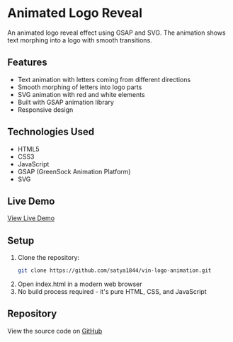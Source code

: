 # Animated Logo Reveal

An animated logo reveal effect using GSAP and SVG. The animation shows text morphing into a logo with smooth transitions.

## Features

- Text animation with letters coming from different directions
- Smooth morphing of letters into logo parts
- SVG animation with red and white elements
- Built with GSAP animation library
- Responsive design

## Technologies Used

- HTML5
- CSS3
- JavaScript
- GSAP (GreenSock Animation Platform)
- SVG

## Live Demo

[View Live Demo](https://satya1844.github.io/vin-logo-animation/)

## Setup

1. Clone the repository:
   ```bash
   git clone https://github.com/satya1844/vin-logo-animation.git
   ```
2. Open index.html in a modern web browser
3. No build process required - it's pure HTML, CSS, and JavaScript

## Repository

View the source code on [GitHub](https://github.com/satya1844/vin-logo-animation)